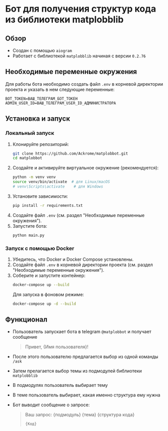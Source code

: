 # Бот для получения структур кода из библиотеки matplobblib

## Обзор

* Создан с помощью `aiogram`
* Работает с библиотекой `matplobblib` начиная с версии `0.2.76`

## Необходимые переменные окружения

Для работы бота необходимо создать файл `.env` в корневой директории проекта и указать в нем следующие переменные:

```env
BOT_TOKEN=ВАШ_ТЕЛЕГРАМ_БОТ_ТОКЕН
ADMIN_USER_ID=ВАШ_ТЕЛЕГРАМ_USER_ID_АДМИНИСТРАТОРА
```

## Установка и запуск

### Локальный запуск

1.  Клонируйте репозиторий:
    ```bash
    git clone https://github.com/Ackrome/matplobbot.git
    cd matplobbot
    ```
2.  Создайте и активируйте виртуальное окружение (рекомендуется):
    ```bash
    python -m venv venv
    source venv/bin/activate  # для Linux/macOS
    # venv\Scripts\activate    # для Windows
    ```
3.  Установите зависимости:
    ```bash
    pip install -r requirements.txt
    ```
4.  Создайте файл `.env` (см. раздел "Необходимые переменные окружения").
5.  Запустите бота:
    ```bash
    python main.py
    ```

### Запуск с помощью Docker

1.  Убедитесь, что Docker и Docker Compose установлены.
2.  Создайте файл `.env` в корневой директории проекта (см. раздел "Необходимые переменные окружения").
3.  Соберите и запустите контейнер:
    ```bash
    docker-compose up --build
    ```
    Для запуска в фоновом режиме:
    ```bash
    docker-compose up -d --build
    ```

## Функционал

* Пользователь запускает бота в telegram `@matplobbot` и получает сообщение
  > Привет, {Имя пользователя}!
  >
* После этого пользователю предлагается выбор из одной команды `/ask`
* Затем прелагается выбор темы из подмодулей библиотеки `matplobblib`
* В подмодулях пользователь выбирает тему
* В теме пользователь выбирает, какая именно структура ему нужна
* Бот выводит сообщение о запросе:

  > Ваш запрос:
  > {подмодуль}
  > {тема}
  > {структура кода}
  >
  > ```python
  > {Код}
  > ```
  >
